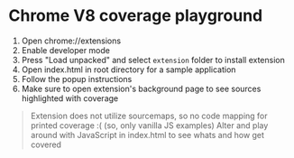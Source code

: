 # Chrome V8 coverage playground

1. Open chrome://extensions
2. Enable developer mode
3. Press "Load unpacked" and select `extension` folder to install extension
4. Open index.html in root directory for a sample application
5. Follow the popup instructions
6. Make sure to open extension's background page to see sources highlighted with coverage

> Extension does not utilize sourcemaps, so no code mapping for printed coverage :( (so, only vanilla JS examples)
> Alter and play around with JavaScript in index.html to see whats and how get covered
